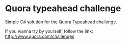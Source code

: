 # Quora typeahead challenge
Simple C# solution for the Quora Typeahead challenge.

If you wanna try by yourself, follow the link: http://www.quora.com/challenges